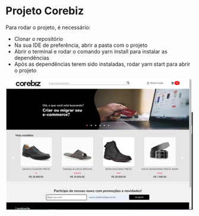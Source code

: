 # Projeto Corebiz

Para rodar o projeto, é necessário:
- Clonar o repositório
- Na sua IDE de preferência, abrir a pasta com o projeto
- Abrir o terminal e rodar o comando yarn install para instalar as dependências
- Após as dependências terem sido instaladas, rodar yarn start para abrir o projeto

![screenshot](https://github.com/AntonioDeveloper/corebiz-teste/blob/master/src/assets/screenshot.jpg)